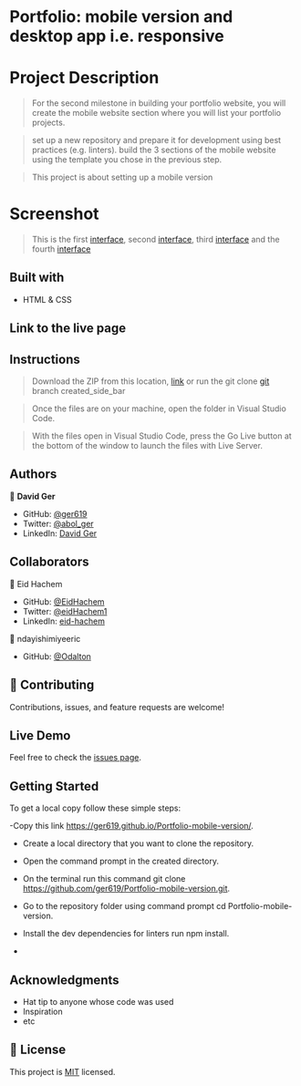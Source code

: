 # Portfolio: mobile version and desktop app i.e. responsive

# Project Description

> For the second milestone in building your portfolio website, 
> you will create the mobile website section where you will list your portfolio projects.

> set up a new repository and prepare it for development using best practices (e.g. linters). 
> build the 3 sections of the mobile website using the template you chose in the previous step. 

> This project is about setting up a mobile version

# Screenshot
 > This is the first [interface](./images/Screenshot.png), second [interface](./images/Screenshot2.png), third [interface](./images/Screenshot3.png) and the fourth [interface](./images/Screenshot4.png)


## Built with
- HTML & CSS

## Link to the live page ##


## Instructions

> Download the ZIP from this location, [link](https://github.com/ger619/Portfolio-mobile-version) or run the git clone [git](https://github.com/ger619/Portfolio-mobile-version.git) branch created_side_bar

> Once the files are on your machine, open the folder in Visual Studio Code.

> With the files open in Visual Studio Code, press the Go Live button at the bottom of the window to launch the files with Live Server.

## Authors

👤 **David Ger**

- GitHub: [@ger619](https://github.com/ger619)
- Twitter: [@abol_ger](https://twitter.com/ger_abol)
- LinkedIn: [David Ger](https://www.linkedin.com/in/david-ger-426b4576/)

## Collaborators

👤 Eid Hachem

- GitHub: [@EidHachem](https://github.com/EidHachem)
- Twitter: [@eidHachem1](https://twitter.com/eidHachem1)
- LinkedIn: [eid-hachem](https://linkedin.com/in/eid-hachem)

👤 ndayishimiyeeric

- GitHub: [@Odalton](https://github.com/ndayishimiyeeric)

## 🤝 Contributing

Contributions, issues, and feature requests are welcome!


## Live Demo
Feel free to check the [issues page](https://ger619.github.io/Portfolio-mobile-version/).


## Getting Started
To get a local copy follow these simple steps:

-Copy this link https://ger619.github.io/Portfolio-mobile-version/.

- Create a local directory that you want to clone the repository.

- Open the command prompt in the created directory.

- On the terminal run this command git clone https://github.com/ger619/Portfolio-mobile-version.git.

- Go to the repository folder using command prompt cd Portfolio-mobile-version.
 
- Install the dev dependencies for linters run npm install.

-

## Acknowledgments

- Hat tip to anyone whose code was used
- Inspiration
- etc

## 📝 License

This project is [MIT](./MIT.md) licensed.
